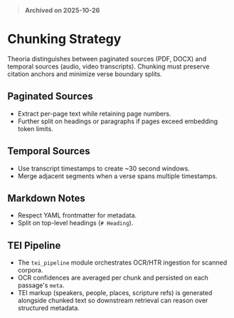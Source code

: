 > **Archived on 2025-10-26**

# Chunking Strategy

Theoria distinguishes between paginated sources (PDF, DOCX) and temporal
sources (audio, video transcripts). Chunking must preserve citation anchors and
minimize verse boundary splits.

## Paginated Sources

- Extract per-page text while retaining page numbers.
- Further split on headings or paragraphs if pages exceed embedding token limits.

## Temporal Sources

- Use transcript timestamps to create ~30 second windows.
- Merge adjacent segments when a verse spans multiple timestamps.

## Markdown Notes

- Respect YAML frontmatter for metadata.
- Split on top-level headings (`# Heading`).

## TEI Pipeline

- The `tei_pipeline` module orchestrates OCR/HTR ingestion for scanned corpora.
- OCR confidences are averaged per chunk and persisted on each passage's `meta`.
- TEI markup (speakers, people, places, scripture refs) is generated alongside
  chunked text so downstream retrieval can reason over structured metadata.
